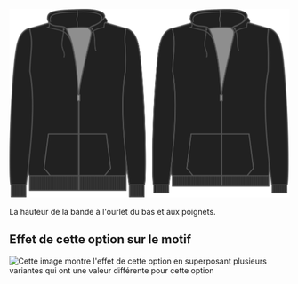 ![Hauteur de bord côte](ribbingheight.svg)

La hauteur de la bande à l'ourlet du bas et aux poignets.

## Effet de cette option sur le motif

![Cette image montre l'effet de cette option en superposant plusieurs variantes qui ont une valeur différente pour cette option](huey\_ribbingheight\_sample.svg "Effet de cette option sur le motif")
